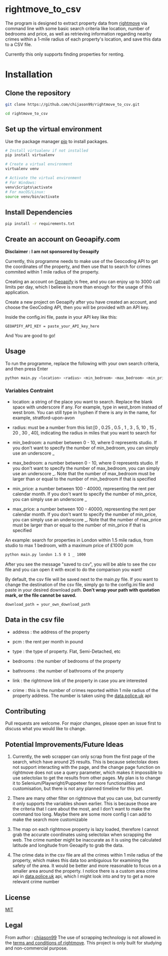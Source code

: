 # rightmove_to_csv

The program is designed to extract property data from [rightmove](https://www.rightmove.co.uk/) via command line with some basic search criteria like location, number of bedrooms and price, as well as retrieving information regarding nearby crimes within a 1-mile radius of each property's location, and save this data to a CSV file.

Currently this only supports finding properties for renting.

# Installation

## Clone the repository

```bash
git clone https://github.com/chijason99/rightmove_to_csv.git

cd rightmove_to_csv
```
## Set up the virtual environment
Use the package manager [pip](https://pip.pypa.io/en/stable/) to install packages.

```bash
# Install virtualenv if not installed
pip install virtualenv

# Create a virtual environment
virtualenv venv

# Activate the virtual environment
# For Windows:
venv\Scripts\activate
# For macOS/Linux:
source venv/bin/activate

```

## Install Dependencies
```bash
pip install -r requirements.txt
```

## Create an account on Geoapify.com

**Disclaimer : I am not sponsored by Geoapify**

Currently, this programme needs to make use of the Geocoding API to get the coordinates of the property, and then use that to search for crimes commited within 1 mile radius of the property.

Creating an account on [Geoapify](https://www.geoapify.com/) is free, and you can enjoy up to 3000 call limits per day, which I believe is more than enough for the usage of this application.

Create a new project on Geoapify after you have created an account, and choose the GeoCoding API, then you will be provided with an API key.

Inside the config.ini file, paste in your API key like this:

```
GEOAPIFY_API_KEY = paste_your_API_key_here
```
And You are good to go!

## Usage
To run the programme, replace the following <variable> with your own search criteria, and then press Enter

```bash
python main.py <location> <radius> <min_bedroom> <max_bedroom> <min_price> <max_price>
```
### Variables Contraint
- location: a string of the place you want to search. Replace the blank space with underscore if any. For example, type in west_brom instead of west brom. You can still type in hyphen if there is any in the name, for example, stratford-upon-avon

- radius: must be a number from this list:[0 , 0.25 , 0.5 , 1 , 3 , 5, 10 , 15 , 20 , 30 , 40], indicating the radius in miles that you want to search for

- min_bedroom: a number between 0 - 10, where 0 represents studio. If you don't want to specify the number of min_bedroom, you can simply use an underscore _

- max_bedroom: a number between 0 - 10, where 0 represents studio. If you don't want to specify the number of max_bedroom, you can simply use an underscore _. Note that the number of max_bedroom must be larger than or equal to the number of min_bedroom if that is specified

- min_price: a number between 100 - 40000, representing the rent per calendar month. If you don't want to specify the number of min_price, you can simply use an underscore _

- max_price: a number between 100 - 40000, representing the rent per calendar month. If you don't want to specify the number of min_price, you can simply use an underscore _. Note that the number of max_price must be larger than or equal to the number of min_price if that is specified

An example: search for properties in London within 1.5 mile radius, from studio to max 1 bedroom, with a maximum price of £1000 pcm

```bash
python main.py london 1.5 0 1 _ 1000
```
After you see the message "saved to csv", you will be able to see the csv file and you can open it with excel to do the comparison you want!

By default, the csv file will be saved next to the main.py file. If you want to change the destination of the csv file, simply go to the config.ini file and paste in your desired download path. **Don't wrap your path with quotation mark, or the file cannot be saved.**

```
download_path = your_own_download_path
```

## Data in the csv file
- address	: the address of the property

- pcm : the rent per month in pound

- type : the type of property. Flat, Semi-Detached, etc

- bedrooms : the number of bedrooms of the property
  
- bathrooms : the number of bathrooms of the property
  
- link : the rightmove link of the property in case you are interested
  
- crime : this is the number of crimes reported within 1 mile radius of the property address. The number is taken using the [data.police.uk](https://data.police.uk/docs/) api


## Contributing

Pull requests are welcome. For major changes, please open an issue first
to discuss what you would like to change.


## Potential Improvements/Future Ideas
1. Currently, the web scrapper can only scrap from the first page of the search, which have around 25 results. This is because selectolax does not support interacting with the page, and the change page function on rightmove does not use a query parameter, which makes it impossible to use selectolax to get the results from other pages. My plan is to change it to Selenium/Playwright/Puppeteer for more functionalities and customisation, but there is not any planned timeline for this yet.

2. There are many other filter on rightmove that you can use, but currently it only supports the variables shown earlier. This is because those are the criteria that I care about the most, and I don't want to make the command too long. Maybe there are some more config I can add to make the search more customizable

3. The map on each rightmove property is lazy loaded, therefore I cannot grab the accurate coordinates using selectolax when scrapping the web. The crime number might be inaccurate as it is using the calculated latitude and longitude from Geoapify to grab the data.
   
4. The crime data in the csv file are all the crimes within 1 mile radius of the property, which makes this data too ambiguious for examining the safety of the area. It would be better and more reasonable to focus on a smaller area around the property. I notice there is a custom area crime api in [data.police.uk](https://data.police.uk/docs/) api, which I might look into and try to get a more relevant crime number
## License

[MIT](https://choosealicense.com/licenses/mit/)

## Legal
From author : [chijason99](https://github.com/chijason99) The use of scrapping technology is not allowed in the [terms and conditions of rightmove](https://www.rightmove.co.uk/this-site/terms-of-use.html). This project is only built for studying and non-commercial purpose.
